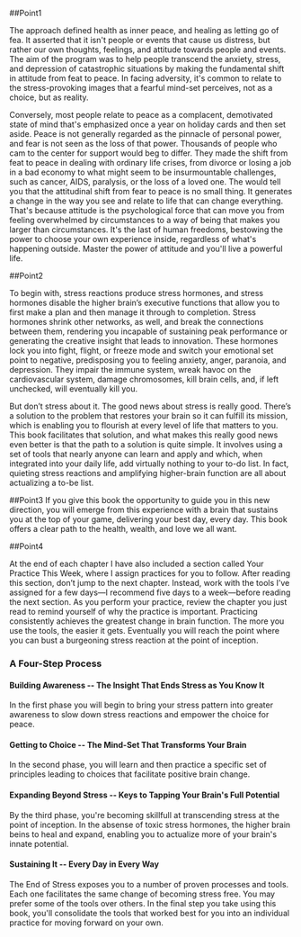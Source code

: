 ##Point1

The approach defined health as inner peace, and healing as letting go of fea. It asserted that it isn't people or events that cause us distress, but rather our own thoughts, feelings, and attitude towards people and events. The aim of the program was to help people transcend the anxiety, stress, and depression of catastrophic situations by making the fundamental shift in attitude from feat to peace. In facing adversity, it's common to relate to the stress-provoking images that a fearful mind-set perceives, not as a choice, but as reality.

Conversely, most people relate to peace as a complacent, demotivated state of mind that's emphasized once a year on holiday cards and then set aside. Peace is not generally regarded as the pinnacle of personal power, and fear is not seen as the loss of that power. Thousands of people who cam to the center for support would beg to differ. They made the shift from feat to peace in dealing with ordinary life crises, from divorce or losing a job in a bad economy to what might seem to be insurmountable challenges, such as cancer, AIDS, paralysis, or the loss of a loved one. The would tell you that the attitudinal shift from fear to peace is no small thing. It generates a change in the way you see and relate to life that can change everything. That's because attitude is the psychological force that can move you from feeling overwhelmed by circumstances to a way of being that makes you larger than circumstances. It's the last of human freedoms, bestowing the power to choose your own experience inside, regardless of what's happening outside. Master the power of attitude and you'll live a powerful life.


##Point2

To begin with, stress reactions produce stress hormones, and stress hormones disable the higher brain’s executive functions that allow you to first make a plan and then manage it through to completion. Stress hormones shrink other networks, as well, and break the connections between them, rendering you incapable of sustaining peak performance or generating the creative insight that leads to innovation. These hormones lock you into fight, flight, or freeze mode and switch your emotional set point to negative, predisposing you to feeling anxiety, anger, paranoia, and depression. They impair the immune system, wreak havoc on the cardiovascular system, damage chromosomes, kill brain cells, and, if left unchecked, will eventually kill you.

But don’t stress about it. The good news about stress is really good. There’s a solution to the problem that restores your brain so it can fulfill its mission, which is enabling you to flourish at every level of life that matters to you. This book facilitates that solution, and what makes this really good news even better is that the path to a solution is quite simple. It involves using a set of tools that nearly anyone can learn and apply and which, when integrated into your daily life, add virtually nothing to your to-do list. In fact, quieting stress reactions and amplifying higher-brain function are all about actualizing a to-be list.

##Point3
If you give this book the opportunity to guide you in this new direction, you will emerge from this experience with a brain that sustains you at the top of your game, delivering your best day, every day. This book offers a clear path to the health, wealth, and love we all want.

##Point4

At the end of each chapter I have also included a section called Your Practice This Week, where I assign practices for you to follow. After reading this section, don’t jump to the next chapter. Instead, work with the tools I’ve assigned for a few days—I recommend five days to a week—before reading the next section. As you perform your practice, review the chapter you just read to remind yourself of why the practice is important. Practicing consistently achieves the greatest change in brain function. The more you use the tools, the easier it gets. Eventually you will reach the point where you can bust a burgeoning stress reaction at the point of inception.

### A Four-Step Process

#### Building Awareness -- The Insight That Ends Stress as You Know It
In the first phase you will begin to bring your stress pattern into greater awareness to slow down stress reactions and empower the choice for peace.

#### Getting to Choice -- The Mind-Set That Transforms Your Brain
In the second phase, you will learn and then practice a specific set of principles leading to choices that facilitate positive brain change.

#### Expanding Beyond Stress -- Keys to Tapping Your Brain's Full Potential
By the third phase, you're becoming skillfull at transcending stress at the point of inception. In the absense of toxic stress hormones, the higher brain beins to heal and expand, enabling you to actualize more of your brain's innate potential.

#### Sustaining It -- Every Day in Every Way
The End of Stress exposes you to a number of proven processes and tools. Each one facilitates the same change of becoming stress free. You may prefer some of the tools over others. In the final step you take using this book, you'll consolidate the tools that worked best for you into an individual practice for moving forward on your own.



